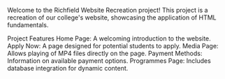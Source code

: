 Welcome to the Richfield Website Recreation project! This project is a recreation of our college's website, showcasing the application of HTML fundamentals.

Project Features
Home Page: A welcoming introduction to the website.
Apply Now: A page designed for potential students to apply.
Media Page: Allows playing of MP4 files directly on the page.
Payment Methods: Information on available payment options.
Programmes Page: Includes database integration for dynamic content.
